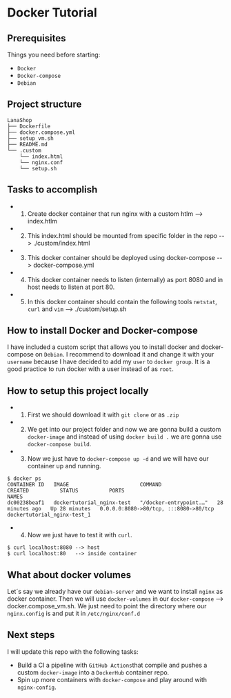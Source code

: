 # Docker Tutorial

## Prerequisites
Things you need before starting:
* `Docker`
* `Docker-compose`
* `Debian`

## Project structure
```
LanaShop
├── Dockerfile
├── docker.compose.yml
├── setup_vm.sh
├── README.md
└── .custom
    └── index.html
    └── nginx.conf
    └── setup.sh
```
## Tasks to accomplish
- 1. Create docker container that run nginx with a custom htlm --> index.htlm
- 2. This index.html should be mounted from specific folder in the repo --> ./custom/index.html
- 3. This docker container should be deployed using docker-compose --> docker-compose.yml
- 4. This docker container needs to listen (internally) as port 8080 and in host needs to listen at port 80.
- 5. In this docker container should contain the following tools `netstat`, `curl` and `vim` --> ./custom/setup.sh

## How to install Docker and Docker-compose
I have included a custom script that allows you to install docker and docker-compose on `Debian`.
I recommend to download it and change it with your `username` because I have decided to add my `user` to `docker group`. It is a good practice to run docker with a user instead of as `root`.

## How to setup this project locally
- 1. First we should download it with `git clone` or as `.zip`
- 2. We get into our project folder and now we are gonna build a custom `docker-image` and instead of using `docker build .` we are gonna use `docker-compose build`. 
- 3. Now we just have to `docker-compose up -d` and we will have our container up and running.
````
$ docker ps
CONTAINER ID   IMAGE                       COMMAND                  CREATED          STATUS          PORTS                                   NAMES
dc00238beaf1   dockertutorial_nginx-test   "/docker-entrypoint.…"   28 minutes ago   Up 28 minutes   0.0.0.0:8080->80/tcp, :::8080->80/tcp   dockertutorial_nginx-test_1
````
- 4. Now we just have to test it with `curl`.
````
$ curl localhost:8080 --> host
$ curl localhost:80   --> inside container
````
## What about docker volumes
Let´s say we already have our `debian-server` and we want to install `nginx` as docker container. Then we will use `docker-volumes` in our `docker-compose` --> docker.compose_vm.sh. We just need to point the directory where our `nginx.config` is and put it in `/etc/nginx/conf.d`

## Next steps
I will update this repo with the following tasks:
- Build a CI a pipeline with `GitHub Actions`that compile and pushes a custom `docker-image` into a `DockerHub` container repo.
-  Spin up more containers with `docker-compose` and play around with `nginx-config`.
